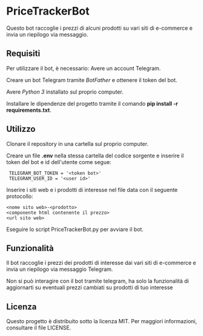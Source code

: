 # PriceTrackerBot
Questo bot raccoglie i prezzi di alcuni prodotti su vari siti di e-commerce e invia un riepilogo via messaggio.

## Requisiti
Per utilizzare il bot, è necessario:
Avere un account Telegram.

Creare un bot Telegram tramite *BotFather* e ottenere il token del bot.

Avere *Python 3* installato sul proprio computer.

Installare le dipendenze del progetto tramite il comando **pip install -r requirements.txt**.

## Utilizzo
Clonare il repository in una cartella sul proprio computer.

Creare un file **.env** nella stessa cartella del codice sorgente e inserire il token del bot e id dell'utente come segue: 
 ```
  TELEGRAM_BOT_TOKEN = '<token bot>'
  TELEGRAM_USER_ID = '<user id>'
 ```
Inserire i siti web e i prodotti di interesse nel file data con il seguente protocollo:
  ```
  <nome sito web>-<prodotto>
  <componente html contenente il prezzo> 
  <url sito web>
  ```
Eseguire lo script PriceTrackerBot.py per avviare il bot.

## Funzionalità
Il bot raccoglie i prezzi dei prodotti di interesse dai vari siti di e-commerce e invia un riepilogo via messaggio Telegram.

Non si può interagire con il bot tramite telegram, ha solo la funzionalità di aggiornarti su eventuali prezzi cambiati su prodotti di tuo interesse

## Licenza
Questo progetto è distribuito sotto la licenza MIT. Per maggiori informazioni, consultare il file LICENSE.
